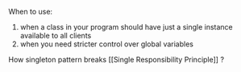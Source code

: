 When to use:  
1. when a class in your program should have just a single instance available to all clients
2. when you need stricter control over global variables

How singleton pattern breaks [[Single Responsibility Principle]] ?